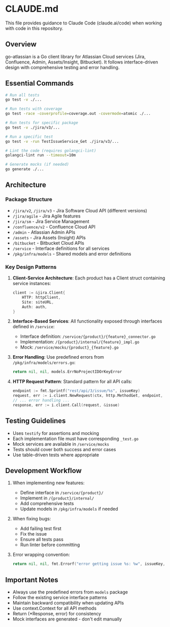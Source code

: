 # CLAUDE.md

This file provides guidance to Claude Code (claude.ai/code) when working with code in this repository.

## Overview

go-atlassian is a Go client library for Atlassian Cloud services (Jira, Confluence, Admin, Assets/Insight, Bitbucket). It follows interface-driven design with comprehensive testing and error handling.

## Essential Commands

```bash
# Run all tests
go test -v ./...

# Run tests with coverage
go test -race -coverprofile=coverage.out -covermode=atomic ./...

# Run tests for specific package
go test -v ./jira/v3/...

# Run a specific test
go test -v -run TestIssueService_Get ./jira/v3/...

# Lint the code (requires golangci-lint)
golangci-lint run --timeout=10m

# Generate mocks (if needed)
go generate ./...
```

## Architecture

### Package Structure
- `/jira/v2`, `/jira/v3` - Jira Software Cloud API (different versions)
- `/jira/agile` - Jira Agile features
- `/jira/sm` - Jira Service Management
- `/confluence/v2` - Confluence Cloud API
- `/admin` - Atlassian Admin APIs
- `/assets` - Jira Assets (Insight) APIs
- `/bitbucket` - Bitbucket Cloud APIs
- `/service` - Interface definitions for all services
- `/pkg/infra/models` - Shared models and error definitions

### Key Design Patterns

1. **Client-Service Architecture**: Each product has a Client struct containing service instances:
   ```go
   client := &jira.Client{
       HTTP: httpClient,
       Site: siteURL,
       Auth: auth,
   }
   ```

2. **Interface-Based Services**: All functionality exposed through interfaces defined in `/service`:
   - Interface definition: `/service/{product}/{feature}_connector.go`
   - Implementation: `/{product}/internal/{feature}_impl.go`
   - Mock: `/service/mocks/{product}_{feature}.go`

3. **Error Handling**: Use predefined errors from `/pkg/infra/models/errors.go`:
   ```go
   return nil, nil, models.ErrNoProjectIDOrKeyError
   ```

4. **HTTP Request Pattern**: Standard pattern for all API calls:
   ```go
   endpoint := fmt.Sprintf("rest/api/3/issue/%s", issueKey)
   request, err := i.client.NewRequest(ctx, http.MethodGet, endpoint, nil)
   // ... error handling ...
   response, err := i.client.Call(request, &issue)
   ```

## Testing Guidelines

- Uses `testify` for assertions and mocking
- Each implementation file must have corresponding `_test.go`
- Mock services are available in `/service/mocks`
- Tests should cover both success and error cases
- Use table-driven tests where appropriate

## Development Workflow

1. When implementing new features:
   - Define interface in `/service/{product}/`
   - Implement in `/{product}/internal/`
   - Add comprehensive tests
   - Update models in `/pkg/infra/models` if needed

2. When fixing bugs:
   - Add failing test first
   - Fix the issue
   - Ensure all tests pass
   - Run linter before committing

3. Error wrapping convention:
   ```go
   return nil, nil, fmt.Errorf("error getting issue %s: %w", issueKey, err)
   ```

## Important Notes

- Always use the predefined errors from `models` package
- Follow the existing service interface patterns
- Maintain backward compatibility when updating APIs
- Use context.Context for all API methods
- Return (*Response, error) for consistency
- Mock interfaces are generated - don't edit manually